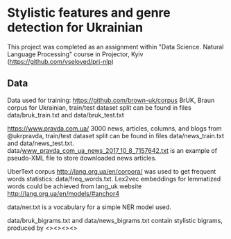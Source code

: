 # Stylistic features and genre detection for Ukrainian
This project was completed as an assignment within "Data Science. Natural Language Processing" course in Projector, Kyiv (https://github.com/vseloved/prj-nlp)

## Data
Data used for training:
https://github.com/brown-uk/corpus BrUK, Braun corpus for Ukrainian, train/test dataset split can be found in files data/bruk_train.txt and data/bruk_test.txt

https://www.pravda.com.ua/ 3000 news, articles, columns, and blogs from @ukrpravda, train/test dataset split can be found in files data/news_train.txt and data/news_test.txt. data/www_pravda_com_ua_news_2017_10_8_7157642.txt is an example of pseudo-XML file to store downloaded news articles. 

UberText corpus http://lang.org.ua/en/corpora/ was used to get frequent words statistics: data/freq_words.txt. 
Lex2vec embeddings for lemmatized words could be achieved from lang_uk website http://lang.org.ua/en/models/#anchor4 

data/ner.txt is a vocabulary for a simple NER model used.

data/bruk_bigrams.txt and data/news_bigrams.txt contain stylistic bigrams, produced by <><><><>



